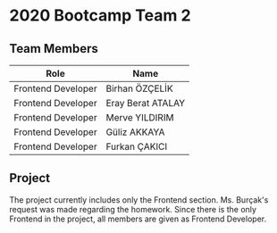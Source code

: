 # 2020 Bootcamp Team 2

## Team Members

| Role               | Name      |
|--------------------|-----------|
| Frontend Developer | 	Birhan ÖZÇELİK |
| Frontend Developer  |  Eray Berat ATALAY |
| Frontend Developer  |  Merve YILDIRIM|
| Frontend Developer  |  Güliz AKKAYA |
| Frontend Developer  |  Furkan ÇAKICI |


## Project

The project currently includes only the Frontend section. Ms. Burçak's request was made regarding the homework. Since there is the only Frontend in the project, all members are given as Frontend Developer.
